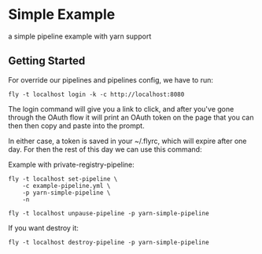 Simple Example
==============

a simple pipeline example with yarn support

Getting Started
---------------

For override our pipelines and pipelines config, we have to run:

```
fly -t localhost login -k -c http://localhost:8080
```

The login command will give you a link to click, and after you've gone through the OAuth flow it will print an OAuth token on the page that you can then then copy and paste into the prompt.

In either case, a token is saved in your ~/.flyrc, which will expire after one day. For then the rest of this day we can use this command:

Example with private-registry-pipeline:

```
fly -t localhost set-pipeline \
    -c example-pipeline.yml \
    -p yarn-simple-pipeline \
    -n
    
fly -t localhost unpause-pipeline -p yarn-simple-pipeline
```

If you want destroy it:

```
fly -t localhost destroy-pipeline -p yarn-simple-pipeline
```

